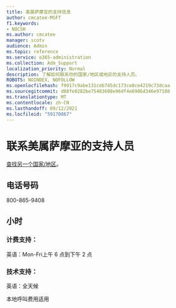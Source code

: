 ```yaml
---
title: 美属萨摩亚的支持信息
author: cmcatee-MSFT
f1.keywords:
- NOCSH
ms.author: cmcatee
manager: scotv
audience: Admin
ms.topic: reference
ms.service: o365-administration
ms.collection: Adm_Support
localization_priority: Normal
description: 了解如何联系你的国家/地区或地区的支持人员。
ROBOTS: NOINDEX, NOFOLLOW
ms.openlocfilehash: f9917c9abe131ceb745dc173ce8ce4219c73dcaa
ms.sourcegitcommit: d08fe0282be75483608e96df4e6986d346e97180
ms.translationtype: MT
ms.contentlocale: zh-CN
ms.lasthandoff: 09/12/2021
ms.locfileid: "59170867"
---
```

# <a name="contact-support-for-american-samoa"></a>联系美属萨摩亚的支持人员

[查找另一个国家/地区](../../business-video/get-help-support.md)。

## <a name="phone-number"></a>电话号码
800-865-9408

## <a name="hours"></a>小时
### <a name="billing-support"></a>计费支持：

英语：Mon-Fri上午 6 点到下午 2 点

### <a name="technical-support"></a>技术支持：

英语：全天候

本地呼叫费用适用
